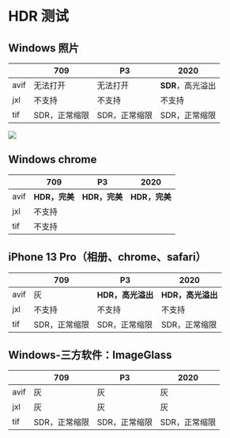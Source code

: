 # HDR 测试

## Windows 照片

|      | 709           | P3            | 2020              |
| ---- | ------------- | ------------- | ----------------- |
| avif | 无法打开      | 无法打开      | **SDR**，高光溢出 |
| jxl  | 不支持        | 不支持        | 不支持            |
| tif  | SDR，正常缩限 | SDR，正常缩限 | SDR，正常缩限     |

![](C:\Users\gwy15\Desktop\HDR-2020.avif)

## Windows chrome

|      | 709           | P3            | 2020          |
| ---- | ------------- | ------------- | ------------- |
| avif | **HDR，完美** | **HDR，完美** | **HDR，完美** |
| jxl  | 不支持        |               |               |
| tif  | 不支持        |               |               |

## iPhone 13 Pro（相册、chrome、safari）

|      | 709           | P3                | 2020              |
| ---- | ------------- | ----------------- | ----------------- |
| avif | 灰            | **HDR，高光溢出** | **HDR，高光溢出** |
| jxl  | 不支持        | 不支持            | 不支持            |
| tif  | SDR，正常缩限 | SDR，正常缩限     | SDR，正常缩限     |

## Windows-三方软件：ImageGlass

|      | 709           | P3            | 2020          |
| ---- | ------------- | ------------- | ------------- |
| avif | 灰            | 灰            | 灰            |
| jxl  | 灰            | 灰            | 灰            |
| tif  | SDR，正常缩限 | SDR，正常缩限 | SDR，正常缩限 |